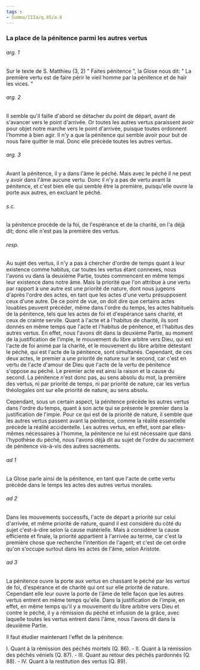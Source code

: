 ```yaml
---
tags : 
- Summa/IIIa/q.85/a.6
---
```


### La place de la pénitence parmi les autres vertus

###### arg. 1
Sur le texte de S. Matthieu (3, 2) " Faites pénitence ", la Glose nous dit: " La première vertu est de faire périr le vieil homme par la pénitence et de haïr les vices. " 

###### arg. 2
Il semble qu'il faille d'abord se détacher du point de départ, avant de s'avancer vers le point d'arrivée. Or toutes les autres vertus paraissent avoir pour objet notre marche vers le point d'arrivée, puisque toutes ordonnent l'homme à bien agir. Il n'y a que la pénitence qui semble avoir pour but de nous faire quitter le mal. Donc elle précède toutes les autres vertus. 

###### arg. 3
Avant la pénitence, il y a dans l'âme le péché. Mais avec le péché il ne peut y avoir dans l'âme aucune vertu. Donc il n'y a pas de vertu avant la pénitence, et c'est bien elle qui semble être la première, puisqu'elle ouvre la porte aux autres, en excluant le péché. 

###### s.c.
la pénitence procède de la foi, de l'espérance et de la charité, on l'a déjà dit; donc elle n'est pas la première des vertus. 

###### resp.
Au sujet des vertus, il n'y a pas à chercher d'ordre de temps quant à leur existence comme habitus, car toutes les vertus étant connexes, nous l'avons vu dans la deuxième Partie, toutes commencent en même temps leur existence dans notre âme. Mais la priorité que l'on attribue à une vertu par rapport à une autre est une priorité de nature, dont nous jugeons d'après l'ordre des actes, en tant que les actes d'une vertu présupposent ceux d'une autre. De ce point de vue, on doit dire que certains actes louables peuvent précéder, même dans l'ordre du temps, les actes habituels de la pénitence, tels que les actes de foi et d'espérance sans charité, et ceux de crainte servile. Quant à l'acte et à l'habitus de charité, ils sont donnés en même temps que l'acte et l'habitus de pénitence, et l'habitus des autres vertus. En effet, nous l'avons dit dans la deuxième Partie, au moment de la justification de l'impie, le mouvement du libre arbitre vers Dieu, qui est l'acte de foi animé par la charité, et le mouvement du libre arbitre détestant le péché, qui est l'acte de la pénitence, sont simultanés. Cependant, de ces deux actes, le premier a une priorité de nature sur le second, car c'est en vertu de l'acte d'amour de Dieu que l'acte de la vertu de pénitence s'oppose au péché. Le premier acte est ainsi la raison et la cause du second. La pénitence n'est donc pas, au sens absolu du mot, la première des vertus, ni par priorité de temps, ni par priorité de nature, car les vertus théologales ont sur elle priorité de nature, au sens absolu. 

Cependant, sous un certain aspect, la pénitence précède les autres vertus dans l'ordre du temps, quant à son acte qui se présente le premier dans la justification de l'impie. Pour ce qui est de la priorité de nature, il semble que les autres vertus passent avant la pénitence, comme la réalité essentielle précède la réalité accidentelle. Les autres vertus, en effet, sont par elles-mêmes nécessaires à l'homme, la pénitence ne lui est nécessaire que dans l'hypothèse du péché, nous l'avons déjà dit au sujet de l'ordre du sacrement de pénitence vis-à-vis des autres sacrements. 

###### ad 1
La Glose parle ainsi de la pénitence, en tant que l'acte de cette vertu précède dans le temps les actes des autres vertus morales. 

###### ad 2
Dans les mouvements successifs, l'acte de départ a priorité sur celui d'arrivée, et même priorité de nature, quand il est considéré du côté du sujet c'est-à-dire selon la cause matérielle. Mais à considérer la cause efficiente et finale, la priorité appartient à l'arrivée au terme, car c'est la première chose que recherche l'intention de l'agent; et c'est de cet ordre qu'on s'occupe surtout dans les actes de l'âme, selon Aristote. 

###### ad 3
La pénitence ouvre la porte aux vertus en chassant le péché par les vertus de foi, d'espérance et de charité qui ont sur elle priorité de nature. Cependant elle leur ouvre la porte de l'âme de telle façon que les autres vertus entrent en même temps qu'elle. Dans la justification de l'impie, en effet, en même temps qu'il y a mouvement du libre arbitre vers Dieu et contre le péché, il y a rémission du péché et infusion de la grâce, avec laquelle toutes les vertus entrent dans l'âme, nous l'avons dit dans la deuxième Partie. 

Il faut étudier maintenant l'effet de la pénitence. 

I. Quant à la rémission des péchés mortels (Q. 86). - II. Quant à la rémission des péchés véniels (Q. 87). - III. Quant au retour des péchés pardonnés (Q. 88). - IV. Quant à la restitution des vertus (Q. 89). 

